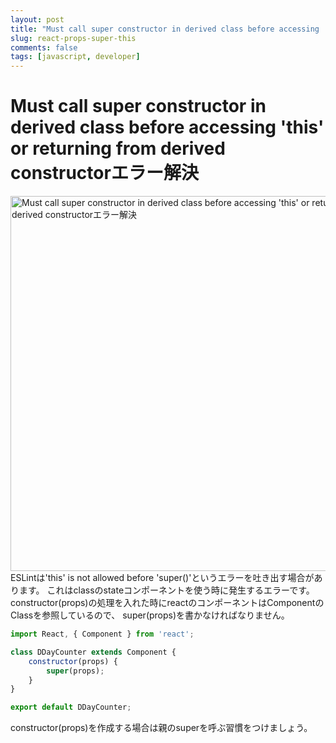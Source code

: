 ```yaml
---
layout: post
title: "Must call super constructor in derived class before accessing 'this' or returning from derived constructorエラー解決"
slug: react-props-super-this
comments: false
tags: [javascript, developer]
---
```

# Must call super constructor in derived class before accessing 'this' or returning from derived constructorエラー解決
<img src="https://drive.google.com/uc?export=view&id=1u7BSBIt1dMa6djlVbF-VmF72fTZ1X3TL" alt="Must call super constructor in derived class before accessing 'this' or returning from derived constructorエラー解決" width="600">
ESLintは'this' is not allowed before 'super()'というエラーを吐き出す場合があります。  
これはclassのstateコンポーネントを使う時に発生するエラーです。  
constructor(props)の処理を入れた時にreactのコンポーネントはComponentのClassを参照しているので、  
super(props)を書かなければなりません。

```javascript
import React, { Component } from 'react';

class DDayCounter extends Component {
    constructor(props) {
        super(props);
    }
}

export default DDayCounter;
```

constructor(props)を作成する場合は親のsuperを呼ぶ習慣をつけましょう。